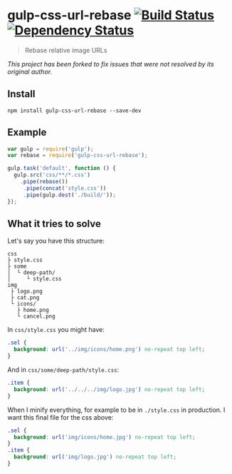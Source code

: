 # gulp-css-url-rebase [![Build Status](https://travis-ci.org/42Zavattas/gulp-css-url-rebase.svg?branch=master)](https://travis-ci.org/42Zavattas/gulp-css-url-rebase) [![Dependency Status](https://david-dm.org/42Zavattas/gulp-css-url-rebase.svg)](https://david-dm.org/42Zavattas/gulp-css-url-rebase)

> Rebase relative image URLs

_This project has been forked to fix issues that were not resolved by its original author._

## Install

    npm install gulp-css-url-rebase --save-dev

## Example

```javascript
var gulp = require('gulp');
var rebase = require('gulp-css-url-rebase');

gulp.task('default', function () {
  gulp.src('css/**/*.css')
    .pipe(rebase())
     .pipe(concat('style.css'))
     .pipe(gulp.dest('./build/'));
});
```

## What it tries to solve

Let's say you have this structure:

    css
    ├ style.css
    ├ some
    │  └ deep-path/
    │     └ style.css
    img
     ├ logo.png
     ├ cat.png
     └ icons/
       ├ home.png
       └ cancel.png

In `css/style.css` you might have:

```css
.sel {
  background: url('../img/icons/home.png') no-repeat top left;
}
```

And in `css/some/deep-path/style.css`:

```css
.item {
  background: url('../../../img/logo.jpg') no-repeat top left;
}
```

When I minify everything, for example to be in `./style.css` in
production. I want this final file for the css above:

```css
.sel {
  background: url('img/icons/home.jpg') no-repeat top left;
}
.item {
  background: url('img/logo.jpg') no-repeat top left;
}
```
